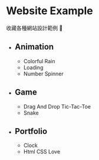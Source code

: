 # Website Example

收藏各種網站設計範例 📖

* ## Animation
    * Colorful Rain
    * Loading
    * Number Spinner
* ## Game
    * Drag And Drop Tic-Tac-Toe
    * Snake
* ## Portfolio
    * Clock
    * Html CSS Love